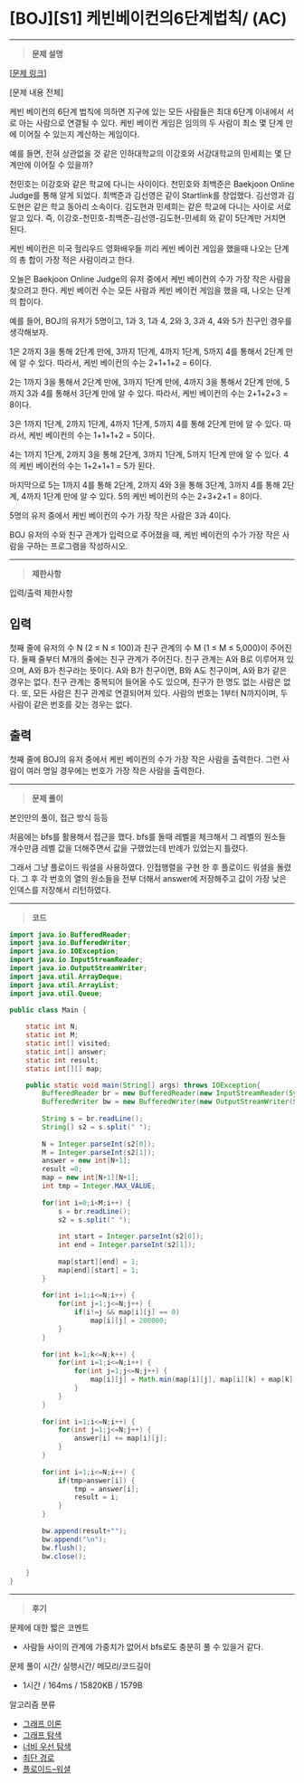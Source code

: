 # [BOJ][S1] 케빈베이컨의6단계법칙/ (AC)

---

> **문제 설명**
> 

[[문제 링크](https://www.acmicpc.net/problem/1389)]

[문제 내용 전체]

케빈 베이컨의 6단계 법칙에 의하면 지구에 있는 모든 사람들은 최대 6단계 이내에서 서로 아는 사람으로 연결될 수 있다. 케빈 베이컨 게임은 임의의 두 사람이 최소 몇 단계 만에 이어질 수 있는지 계산하는 게임이다.

예를 들면, 전혀 상관없을 것 같은 인하대학교의 이강호와 서강대학교의 민세희는 몇 단계만에 이어질 수 있을까?

천민호는 이강호와 같은 학교에 다니는 사이이다. 천민호와 최백준은 Baekjoon Online Judge를 통해 알게 되었다. 최백준과 김선영은 같이 Startlink를 창업했다. 김선영과 김도현은 같은 학교 동아리 소속이다. 김도현과 민세희는 같은 학교에 다니는 사이로 서로 알고 있다. 즉, 이강호-천민호-최백준-김선영-김도현-민세희 와 같이 5단계만 거치면 된다.

케빈 베이컨은 미국 헐리우드 영화배우들 끼리 케빈 베이컨 게임을 했을때 나오는 단계의 총 합이 가장 적은 사람이라고 한다.

오늘은 Baekjoon Online Judge의 유저 중에서 케빈 베이컨의 수가 가장 작은 사람을 찾으려고 한다. 케빈 베이컨 수는 모든 사람과 케빈 베이컨 게임을 했을 때, 나오는 단계의 합이다.

예를 들어, BOJ의 유저가 5명이고, 1과 3, 1과 4, 2와 3, 3과 4, 4와 5가 친구인 경우를 생각해보자.

1은 2까지 3을 통해 2단계 만에, 3까지 1단계, 4까지 1단계, 5까지 4를 통해서 2단계 만에 알 수 있다. 따라서, 케빈 베이컨의 수는 2+1+1+2 = 6이다.

2는 1까지 3을 통해서 2단계 만에, 3까지 1단계 만에, 4까지 3을 통해서 2단계 만에, 5까지 3과 4를 통해서 3단계 만에 알 수 있다. 따라서, 케빈 베이컨의 수는 2+1+2+3 = 8이다.

3은 1까지 1단계, 2까지 1단계, 4까지 1단계, 5까지 4를 통해 2단계 만에 알 수 있다. 따라서, 케빈 베이컨의 수는 1+1+1+2 = 5이다.

4는 1까지 1단계, 2까지 3을 통해 2단계, 3까지 1단계, 5까지 1단계 만에 알 수 있다. 4의 케빈 베이컨의 수는 1+2+1+1 = 5가 된다.

마지막으로 5는 1까지 4를 통해 2단계, 2까지 4와 3을 통해 3단계, 3까지 4를 통해 2단계, 4까지 1단계 만에 알 수 있다. 5의 케빈 베이컨의 수는 2+3+2+1 = 8이다.

5명의 유저 중에서 케빈 베이컨의 수가 가장 작은 사람은 3과 4이다.

BOJ 유저의 수와 친구 관계가 입력으로 주어졌을 때, 케빈 베이컨의 수가 가장 작은 사람을 구하는 프로그램을 작성하시오.

---

> **제한사항**
> 

입력/출력 제한사항

## 입력

첫째 줄에 유저의 수 N (2 ≤ N ≤ 100)과 친구 관계의 수 M (1 ≤ M ≤ 5,000)이 주어진다. 둘째 줄부터 M개의 줄에는 친구 관계가 주어진다. 친구 관계는 A와 B로 이루어져 있으며, A와 B가 친구라는 뜻이다. A와 B가 친구이면, B와 A도 친구이며, A와 B가 같은 경우는 없다. 친구 관계는 중복되어 들어올 수도 있으며, 친구가 한 명도 없는 사람은 없다. 또, 모든 사람은 친구 관계로 연결되어져 있다. 사람의 번호는 1부터 N까지이며, 두 사람이 같은 번호를 갖는 경우는 없다.

## 출력

첫째 줄에 BOJ의 유저 중에서 케빈 베이컨의 수가 가장 작은 사람을 출력한다. 그런 사람이 여러 명일 경우에는 번호가 가장 작은 사람을 출력한다.

---

> **문제 풀이**
> 

본인만의 풀이, 접근 방식 등등

처음에는 bfs를 활용해서 접근을 했다. bfs를 돌때 레벨을 체크해서 그 레벨의 원소들 개수만큼 레벨 값을 더해주면서 값을 구했었는데 반례가 있었는지 틀렸다.

그래서 그냥 플로이드 워셜을 사용하였다. 인접행렬을 구현 한 후 플로이드 워셜을 돌렸다. 그 후 각 번호의 열의 원소들을 전부 더해서 answer에 저장해주고 값이 가장 낮은 인덱스를 저장해서 리턴하였다.

---

> **코드**
> 

```java
import java.io.BufferedReader;
import java.io.BufferedWriter;
import java.io.IOException;
import java.io.InputStreamReader;
import java.io.OutputStreamWriter;
import java.util.ArrayDeque;
import java.util.ArrayList;
import java.util.Queue;

public class Main {
	
	static int N;
	static int M;
	static int[] visited;
	static int[] answer;
	static int result;
	static int[][] map;

	public static void main(String[] args) throws IOException{
		BufferedReader br = new BufferedReader(new InputStreamReader(System.in));
		BufferedWriter bw = new BufferedWriter(new OutputStreamWriter(System.out));
		
		String s = br.readLine();
		String[] s2 = s.split(" ");
		
		N = Integer.parseInt(s2[0]);
		M = Integer.parseInt(s2[1]);
		answer = new int[N+1];
		result =0;
		map = new int[N+1][N+1];
		int tmp = Integer.MAX_VALUE;
		
		for(int i=0;i<M;i++) {
			s = br.readLine();
			s2 = s.split(" ");
			
			int start = Integer.parseInt(s2[0]);
			int end = Integer.parseInt(s2[1]);
			
			map[start][end] = 1;
			map[end][start] = 1;
		}
		
		for(int i=1;i<=N;i++) {
			for(int j=1;j<=N;j++) {
				if(i!=j && map[i][j] == 0)
					map[i][j] = 200000;
			}
		}
		
		for(int k=1;k<=N;k++) {
			for(int i=1;i<=N;i++) {
				for(int j=1;j<=N;j++) {
					map[i][j] = Math.min(map[i][j], map[i][k] + map[k][j]);
				}
			}
		}
		
		for(int i=1;i<=N;i++) {
			for(int j=1;j<=N;j++) {
				answer[i] += map[i][j];
			}
		}
		
		for(int i=1;i<=N;i++) {
			if(tmp>answer[i]) {
				tmp = answer[i];
				result = i;
			}
		}
		
		bw.append(result+"");
		bw.append("\n");
		bw.flush();
		bw.close();
		
	}
}
```

---

> **후기**
> 

문제에 대한 짧은 코멘트

- 사람들 사이의 관계에 가중치가 없어서 bfs로도 충분히 풀 수 있을거 같다.

문제 풀이 시간/ 실행시간/ 메모리/코드길이

- 1시간 / 164ms / 15820KB / 1579B

알고리즘 분류

- [그래프 이론](https://www.acmicpc.net/problem/tag/7)
- [그래프 탐색](https://www.acmicpc.net/problem/tag/11)
- [너비 우선 탐색](https://www.acmicpc.net/problem/tag/126)
- [최단 경로](https://www.acmicpc.net/problem/tag/215)
- [플로이드–워셜](https://www.acmicpc.net/problem/tag/31)